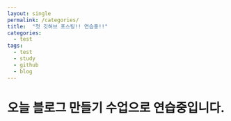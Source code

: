 ```yaml
---
layout: single
permalink: /categories/
title:  "첫 깃허브 포스팅!! 연습중!!"
categories:
  - test
tags:
  - test
  - study
  - github
  - blog
---
```


# 오늘 블로그 만들기 수업으로 연습중입니다.

